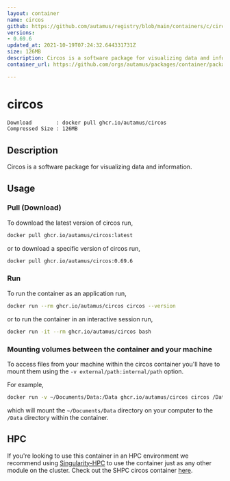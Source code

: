 ```yaml
---
layout: container
name: circos
github: https://github.com/autamus/registry/blob/main/containers/c/circos/spack.yaml
versions:
- 0.69.6
updated_at: 2021-10-19T07:24:32.644331731Z
size: 126MB
description: Circos is a software package for visualizing data and information.
container_url: https://github.com/orgs/autamus/packages/container/package/circos

---
```

# circos
```bash 
Download        : docker pull ghcr.io/autamus/circos
Compressed Size : 126MB
```

## Description
Circos is a software package for visualizing data and information.

## Usage
### Pull (Download)
To download the latest version of circos run,

```bash
docker pull ghcr.io/autamus/circos:latest
```

or to download a specific version of circos run,

```bash
docker pull ghcr.io/autamus/circos:0.69.6
```
### Run
To run the container as an application run,
```bash
docker run --rm ghcr.io/autamus/circos circos --version
```

or to run the container in an interactive session run,
```bash
docker run -it --rm ghcr.io/autamus/circos bash
```

### Mounting volumes between the container and your machine
To access files from your machine within the circos container you'll have to mount them using the `-v external/path:internal/path` option.

For example,
```bash
docker run -v ~/Documents/Data:/Data ghcr.io/autamus/circos circos /Data/myData.csv
```
which will mount the `~/Documents/Data` directory on your computer to the `/Data` directory within the container.

## HPC
If you're looking to use this container in an HPC environment we recommend using [Singularity-HPC](https://singularity-hpc.readthedocs.io) to use the container just as any other module on the cluster. Check out the SHPC circos container [here](https://singularityhub.github.io/singularity-hpc/r/ghcr.io-autamus-circos/).